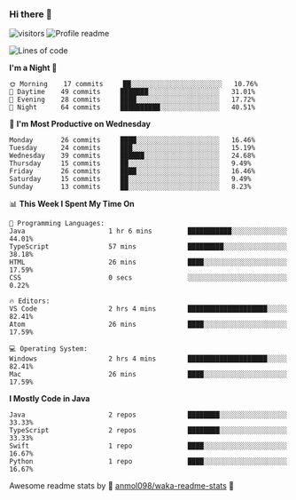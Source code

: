 ### Hi there 👋  
![visitors](https://visitor-badge.laobi.icu/badge?page_id=leverglowh) ![Profile readme](https://github.com/leverglowh/leverglowh/workflows/Profile%20readme/badge.svg?branch=master)

<!--START_SECTION:waka-->
![Lines of code](https://img.shields.io/badge/From%20Hello%20World%20I%27ve%20Written-21139%20lines%20of%20code-blue)

**I'm a Night 🦉** 

```text
🌞 Morning    17 commits     ██░░░░░░░░░░░░░░░░░░░░░░░   10.76% 
🌆 Daytime    49 commits     ███████░░░░░░░░░░░░░░░░░░   31.01% 
🌃 Evening    28 commits     ████░░░░░░░░░░░░░░░░░░░░░   17.72% 
🌙 Night      64 commits     ██████████░░░░░░░░░░░░░░░   40.51%

```
📅 **I'm Most Productive on Wednesday** 

```text
Monday       26 commits     ████░░░░░░░░░░░░░░░░░░░░░   16.46% 
Tuesday      24 commits     ███░░░░░░░░░░░░░░░░░░░░░░   15.19% 
Wednesday    39 commits     ██████░░░░░░░░░░░░░░░░░░░   24.68% 
Thursday     15 commits     ██░░░░░░░░░░░░░░░░░░░░░░░   9.49% 
Friday       26 commits     ████░░░░░░░░░░░░░░░░░░░░░   16.46% 
Saturday     15 commits     ██░░░░░░░░░░░░░░░░░░░░░░░   9.49% 
Sunday       13 commits     ██░░░░░░░░░░░░░░░░░░░░░░░   8.23%

```


📊 **This Week I Spent My Time On** 

```text
💬 Programming Languages: 
Java                     1 hr 6 mins         ███████████░░░░░░░░░░░░░░   44.01% 
TypeScript               57 mins             █████████░░░░░░░░░░░░░░░░   38.18% 
HTML                     26 mins             ████░░░░░░░░░░░░░░░░░░░░░   17.59% 
CSS                      0 secs              ░░░░░░░░░░░░░░░░░░░░░░░░░   0.22%

🔥 Editors: 
VS Code                  2 hrs 4 mins        ████████████████████░░░░░   82.41% 
Atom                     26 mins             ████░░░░░░░░░░░░░░░░░░░░░   17.59%

💻 Operating System: 
Windows                  2 hrs 4 mins        ████████████████████░░░░░   82.41% 
Mac                      26 mins             ████░░░░░░░░░░░░░░░░░░░░░   17.59%

```

**I Mostly Code in Java** 

```text
Java                     2 repos             ████████░░░░░░░░░░░░░░░░░   33.33% 
TypeScript               2 repos             ████████░░░░░░░░░░░░░░░░░   33.33% 
Swift                    1 repo              ████░░░░░░░░░░░░░░░░░░░░░   16.67% 
Python                   1 repo              ████░░░░░░░░░░░░░░░░░░░░░   16.67%

```



<!--END_SECTION:waka-->


Awesome readme stats by :star2: [anmol098/waka-readme-stats](https://github.com/anmol098/waka-readme-stats) :star2:
